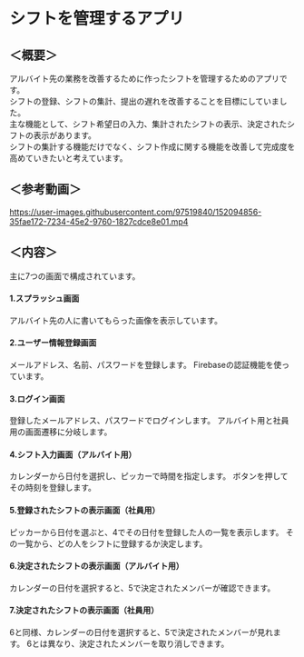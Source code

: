 # シフトを管理するアプリ
## ＜概要＞  
アルバイト先の業務を改善するために作ったシフトを管理するためのアプリです。   
シフトの登録、シフトの集計、提出の遅れを改善することを目標にしていました。  
主な機能として、シフト希望日の入力、集計されたシフトの表示、決定されたシフトの表示があります。  
シフトの集計する機能だけでなく、シフト作成に関する機能を改善して完成度を高めていきたいと考えています。  
## ＜参考動画＞




https://user-images.githubusercontent.com/97519840/152094856-35fae172-7234-45e2-9760-1827cdce8e01.mp4





## ＜内容＞
主に7つの画面で構成されています。
#### 1.スプラッシュ画面
アルバイト先の人に書いてもらった画像を表示しています。
#### 2.ユーザー情報登録画面
メールアドレス、名前、パスワードを登録します。
Firebaseの認証機能を使っています。
#### 3.ログイン画面
登録したメールアドレス、パスワードでログインします。
アルバイト用と社員用の画面遷移に分岐します。
#### 4.シフト入力画面（アルバイト用）
カレンダーから日付を選択し、ピッカーで時間を指定します。
ボタンを押してその時刻を登録します。
#### 5.登録されたシフトの表示画面（社員用）
ピッカーから日付を選ぶと、4でその日付を登録した人の一覧を表示します。
その一覧から、どの人をシフトに登録するか決定します。
#### 6.決定されたシフトの表示画面（アルバイト用）
カレンダーの日付を選択すると、5で決定されたメンバーが確認できます。
#### 7.決定されたシフトの表示画面（社員用）
6と同様、カレンダーの日付を選択すると、5で決定されたメンバーが見れます。
6とは異なり、決定されたメンバーを取り消しできます。
